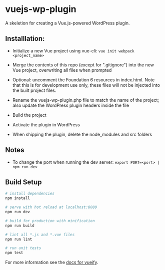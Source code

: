 # vuejs-wp-plugin

A skeletion for creating a Vue.js-powered WordPress plugin.

## Installlation:
- Initialize a new Vue project using vue-cli:
`vue init webpack <project_name>`

- Merge the contents of this repo (except for ".gitignore") into the new Vue project, overwriting all files when prompted

- Optional: uncomment the Foundation 6 resources in index.html. Note that this is for development use only, these files will not be injected into the built project files.

- Rename the vuejs-wp-plugin.php file to match the name of the project; also update the WordPress plugin headers inside the file

- Build the project

- Activate the plugin in WordPress

- When shipping the plugin, delete the node_modules and src folders


## Notes
- To change the port when running the dev server:
`export PORT=<port> | npm run dev`


## Build Setup
``` bash
# install dependencies
npm install

# serve with hot reload at localhost:8080
npm run dev

# build for production with minification
npm run build

# lint all *.js and *.vue files
npm run lint

# run unit tests
npm test
```

For more information see the [docs for vueify](https://github.com/vuejs/vueify).
